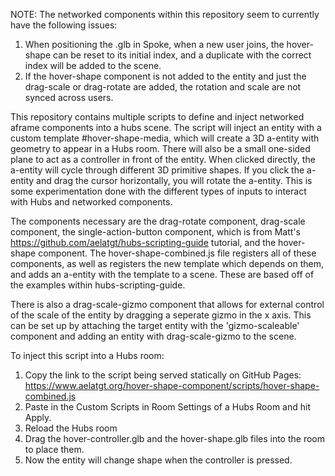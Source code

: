 NOTE: The networked components within this repository seem to currently have the following issues:
1. When positioning the .glb in Spoke, when a new user joins, the hover-shape can be reset to its initial index, and a duplicate with the correct index will be added to the scene.
2. If the hover-shape component is not added to the entity and just the drag-scale or drag-rotate are added, the rotation and scale are not synced across users.

This repository contains multiple scripts to define and inject networked aframe components into a hubs scene. The script will inject an entity with a custom template
#hover-shape-media, which will create a 3D a-entity with geometry to appear in a Hubs room. There will also be a small one-sided plane to act as a controller in front of the entity. When clicked directly, the a-entity will cycle through different 3D primitive shapes.
If you click the a-entity and drag the cursor horizontally, you will rotate the a-entity. This is some experimentation done with the different types of inputs to interact with
Hubs and networked components.

The components necessary are the drag-rotate component, drag-scale component, the single-action-button component, which is from Matt's https://github.com/aelatgt/hubs-scripting-guide tutorial, and the hover-shape component.
The hover-shape-combined.js file registers all of these components, as well as registers the new template which depends on them, and adds an a-entity with the template to a
scene. These are based off of the examples within hubs-scripting-guide. 

There is also a drag-scale-gizmo component that allows for external control of the scale of the entity by dragging a seperate gizmo in the x axis. This can be set up by attaching the target entity with the 'gizmo-scaleable' component and adding an entity with drag-scale-gizmo to the scene.

To inject this script into a Hubs room:
1. Copy the link to the script being served statically on GitHub Pages: https://www.aelatgt.org/hover-shape-component/scripts/hover-shape-combined.js
2. Paste in the Custom Scripts in Room Settings of a Hubs Room and hit Apply.
3. Reload the Hubs room
4. Drag the hover-controller.glb and the hover-shape.glb files into the room to place them.
5. Now the entity will change shape when the controller is pressed.
